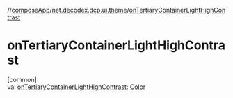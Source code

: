 //[composeApp](../../index.md)/[net.decodex.dcp.ui.theme](index.md)/[onTertiaryContainerLightHighContrast](on-tertiary-container-light-high-contrast.md)

# onTertiaryContainerLightHighContrast

[common]\
val [onTertiaryContainerLightHighContrast](on-tertiary-container-light-high-contrast.md): [Color](https://developer.android.com/reference/kotlin/androidx/compose/ui/graphics/Color.html)
